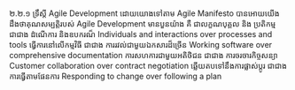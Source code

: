 ២.២.១ ទ្រឹស្តី Agile Development
ដោយយោងទៅតាម Agile Manifesto បានអោយយើង​ដឹង​ថា​គុណសម្បតិ្តរបស់ Agile Development មានបួនយ៉ាង គឺ
ជាលក្ខណបុគ្គល និង ប្រតិកម្ម ជាជាង ដំណើការ និង​ឧបករណ៏
Individuals and interactions over processes and tools
ធ្វើការនៅលើកម្មវិធី ជាជាង ការរវល់ជាមួយឯកសារដ៏ច្រើន
Working software over comprehensive documentation
ការសហការជាមួយអតិថិជន ជាជាង ការចរចារកិច្ចសន្យា
Customer collaboration over contract negotiation
ឆ្លើយតបទៅនឹងការផ្លាស់ប្តូរ ជាជាង ការធ្វើតាមផែនការ
Responding to change over following a plan
